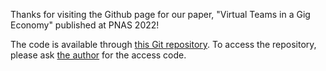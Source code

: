 Thanks for visiting the Github page for our paper, "Virtual Teams in a Gig Economy" published at PNAS 2022! 

The code is available through [this Git repository](https://github.com/zxhui0/PNAS_2022_code). To access the repository, please ask [the author](mailto:tengye@umn.edu) for the access code. 
